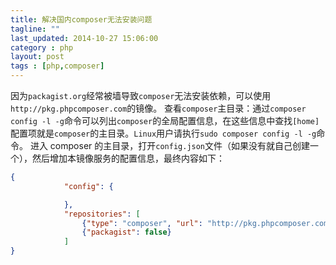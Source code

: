 ```yaml
---
title: 解决国内composer无法安装问题
tagline: ""
last_updated: 2014-10-27 15:06:00
category : php
layout: post
tags : [php,composer]
---
```

因为`packagist.org`经常被墙导致`composer`无法安装依赖，可以使用`http://pkg.phpcomposer.com`的镜像。
查看`composer`主目录：通过`composer config -l -g`命令可以列出`composer`的全局配置信息，在这些信息中查找`[home]`配置项就是`composer`的主目录。`Linux`用户请执行`sudo composer config -l -g`命令。
进入 composer 的主目录，打开`config.json`文件（如果没有就自己创建一个），然后增加本镜像服务的配置信息，最终内容如下：

```json
{
            "config": {

            },
            "repositories": [
                {"type": "composer", "url": "http://pkg.phpcomposer.com/repo/packagist/"},
                {"packagist": false}
            ]
}
```
